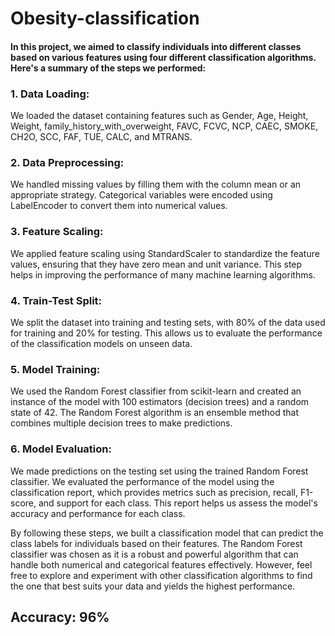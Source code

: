 # Obesity-classification

#### In this project, we aimed to classify individuals into different classes based on various features using four different classification algorithms. Here's a summary of the steps we performed:

### 1. Data Loading:
We loaded the dataset containing features such as Gender, Age, Height, Weight, family_history_with_overweight, FAVC, FCVC, NCP, CAEC, SMOKE, CH2O, SCC, FAF, TUE, CALC, and MTRANS.

### 2. Data Preprocessing: 
We handled missing values by filling them with the column mean or an appropriate strategy. Categorical variables were encoded using LabelEncoder to convert them into numerical values.

### 3. Feature Scaling:
We applied feature scaling using StandardScaler to standardize the feature values, ensuring that they have zero mean and unit variance. This step helps in improving the performance of many machine learning algorithms.

### 4. Train-Test Split:
We split the dataset into training and testing sets, with 80% of the data used for training and 20% for testing. This allows us to evaluate the performance of the classification models on unseen data.

### 5. Model Training: 
We used the Random Forest classifier from scikit-learn and created an instance of the model with 100 estimators (decision trees) and a random state of 42. The Random Forest algorithm is an ensemble method that combines multiple decision trees to make predictions.

### 6. Model Evaluation: 
We made predictions on the testing set using the trained Random Forest classifier. We evaluated the performance of the model using the classification report, which provides metrics such as precision, recall, F1-score, and support for each class. This report helps us assess the model's accuracy and performance for each class.

By following these steps, we built a classification model that can predict the class labels for individuals based on their features. The Random Forest classifier was chosen as it is a robust and powerful algorithm that can handle both numerical and categorical features effectively. However, feel free to explore and experiment with other classification algorithms to find the one that best suits your data and yields the highest performance.
## Accuracy: 96%
